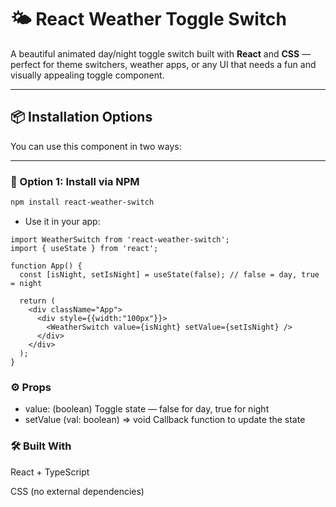 # 🌤️ React Weather Toggle Switch

A beautiful animated day/night toggle switch built with **React** and **CSS** — perfect for theme switchers, weather apps, or any UI that needs a fun and visually appealing toggle component.

---

## 📦 Installation Options

You can use this component in two ways:

---

### 🔁 Option 1: Install via NPM

```bash
npm install react-weather-switch
```
- Use it in your app:
```tsx
import WeatherSwitch from 'react-weather-switch';
import { useState } from 'react';

function App() {
  const [isNight, setIsNight] = useState(false); // false = day, true = night

  return (
    <div className="App">
      <div style={{width:"100px"}}>
        <WeatherSwitch value={isNight} setValue={setIsNight} />
      </div>
    </div>
  );
}
```

### ⚙️ Props
- value:	(boolean)	Toggle state — false for day, true for night
- setValue	(val: boolean) => void	Callback function to update the state

### 🛠 Built With

React + TypeScript

CSS (no external dependencies)



